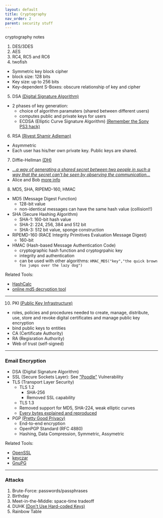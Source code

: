 ```yaml
---
layout: default
title: Cryptography
nav_order: 2 
parent: security stuff
---
```


cryptography notes

1. DES/3DES
2. AES
3. RC4, RC5 and RC6
4. twofish
  - Symmetric key block cipher
  - block size: 128 bits
  - Key size: up to 256 bits
  - Key-dependent S-Boxes: obscure relationship of key and cipher
5. DSA [(Digital Signature Algorithm)](https://en.wikipedia.org/wiki/Digital_Signature_Algorithm)
  - 2 phases of key generation: 
    - choice of algorithm paramaters (shared between different users)
    - computes public and private keys for users
    - ECDSA (Elliptic Curve Signature Algorithm) [(Remember the Sony PS3 hack)](https://www.mydigitallife.net/fail0verflow-hack-permanent-sony-ps3-crack-to-code-sign-homebrew-games-and-apps/)
6. RSA [(Rivest Shamir Adleman)](https://en.wikipedia.org/wiki/Rivest%E2%80%93Shamir%E2%80%93Adleman_cryptosystem)
  - Asymmetric
  - Each user has his/her own private key. Public keys are shared. 
7. Diffie-Hellman [(DH)](https://en.wikipedia.org/wiki/Diffie%E2%80%93Hellman_key_exchange)
  - [*...a way of generating a shared secret between two people in such a way that the secret can't be seen by observing the communication...*](https://security.stackexchange.com/questions/45963/diffie-hellman-key-exchange-in-plain-english)
  - Alice and Bob [more info](https://www.wst.space/ssl-part-2-diffie-hellman-key-exchange/)
8. MD5, SHA, RIPEMD-160, HMAC
- MD5 (Message Digest Function)
  - 128-bit value
  - non-identical messages can have the same hash value (collision!!)
- SHA (Secure Hashing Algorithm)
  - SHA-1: 160-bit hash value
  - SHA-2: 224, 256, 384 and 512 bit 
  - SHA-3: 512 bit value, sponge construction
- RIPEMD-160 (RACE Integrity Primitives Evaluation Message Digest)
  - 160-bit
- HMAC (Hash-based Message Authentication Code)
  - cryptographic hash function and cryptogrpahic key
  - integrity and authentication
  - can be used with other algorithms: `HMAC_MD5("key","the quick brown fox jumps over the lazy dog")`

Related Tools:  
- [HashCalc](http://www.slavasoft.com/hashcalc/)
- [online md5 decryption tool](https://md5decrypt.net/en/)


---

10. PKI [(Public Key Infrastructure)](https://en.wikipedia.org/wiki/Public_key_infrastructure)
- roles, policies and procedures needed to create, manage, distribute, use, store and revoke digital certificates and manage public key encryption
- bind public keys to entities
- CA (Certificate Authority) 
- RA (Regisration Authority)
- Web of trust (self-signed)

---

### Email Encryption
- DSA (Digital Signature Algorithm) 
- SSL (Secure Sockets Layer): See ["Poodle"](https://security.stackexchange.com/questions/70719/ssl3-poodle-vulnerability) Vulnerability
- TLS (Transport Layer Security)
  - TLS 1.2
    - SHA-256
    - Removed SSL capability
  - TLS 1.3
   - Removed support for MD5, SHA-224, weak elliptic curves
   - [Every bytes explained and reproduced](https://tls13.ulfheim.net/)
- PGP [(Pretty Good Privacy)](https://en.wikipedia.org/wiki/Pretty_Good_Privacy)
  - End-to-end encryption
  - OpenPGP Standard (RFC 4880)
  - Hashing, Data Compression, Symmetric, Assymetric

Related Tools:  	
- [OpenSSL](https://www.openssl.org/) 
- [keyczar](https://github.com/google/keyczar)
- [GnuPG](https://gnupg.org/>)

---

### Attacks
1. Brute-Force: passwords/passphrases
2. Birthday
3. Meet-in-the-Middle: space-time tradeoff
4. DUHK [(Don't Use Hard-coded Keys)](https://duhkattack.com/)
5. Rainbow Table 


